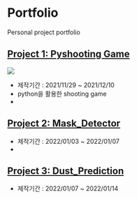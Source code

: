 # Portfolio
Personal project portfolio

## [Project 1: Pyshooting Game](https://github.com/heyheynew/PyShooting)
![](PyShooting/image/pyshooting.png)
- 제작기간 : 2021/11/29 ~ 2021/12/10
- python을 활용한 shooting game
-

## [Project 2: Mask_Detector](https://github.com/heyheynew/Mask_Detector.git)
- 제작기간 : 2022/01/03 ~ 2022/01/07
- 
## [Project 3: Dust_Prediction](https://github.com/heyheynew/Dust_Prediction.git)
- 제작기간 : 2022/01/07 ~ 2022/01/14
